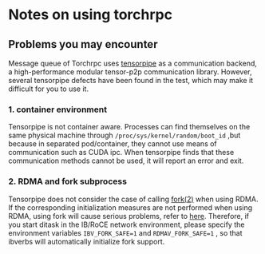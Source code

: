 # Notes on using torchrpc

## Problems you may encounter

Message queue of Torchrpc uses [tensorpipe](https://github.com/pytorch/tensorpipe) as a communication backend, a high-performance modular tensor-p2p communication library. However, several tensorpipe defects have been found in the test, which may make it difficult for you to use it.

### 1. container environment

Tensorpipe is not container aware. Processes can find themselves on the same physical machine through `/proc/sys/kernel/random/boot_id` ,but because in separated pod/container, they cannot use means of communication such as CUDA ipc. When tensorpipe finds that these communication methods cannot be used, it will report an error and exit. 

### 2. RDMA and fork subprocess

Tensorpipe does not consider the case of calling [fork(2)](https://man7.org/linux/man-pages/man2/fork.2.html) when using RDMA. If the corresponding initialization measures are not performed when using RDMA, using fork will cause serious problems, refer to [here](https://www.rdmamojo.com/2012/05/24/ibv_fork_init/). Therefore, if you start ditask in the IB/RoCE network environment, please specify the environment variables `IBV_FORK_SAFE=1` and `RDMAV_FORK_SAFE=1` , so that ibverbs will automatically initialize fork support.